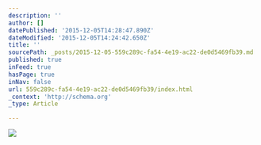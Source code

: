 ```yaml
---
description: ''
author: []
datePublished: '2015-12-05T14:28:47.890Z'
dateModified: '2015-12-05T14:24:42.650Z'
title: ''
sourcePath: _posts/2015-12-05-559c289c-fa54-4e19-ac22-de0d5469fb39.md
published: true
inFeed: true
hasPage: true
inNav: false
url: 559c289c-fa54-4e19-ac22-de0d5469fb39/index.html
_context: 'http://schema.org'
_type: Article

---
```

![](https://the-grid-user-content.s3-us-west-2.amazonaws.com/3b4563a3-15d1-4045-a021-9791fb97e0c0.png)